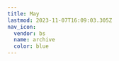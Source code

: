 ```yaml
---
title: May
lastmod: 2023-11-07T16:09:03.305Z
nav_icon:
  vendor: bs
  name: archive
  color: blue
---
```


